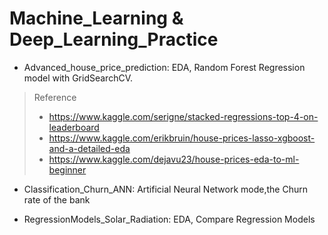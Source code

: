 # Machine_Learning & Deep_Learning_Practice

* Advanced_house_price_prediction: EDA, Random Forest Regression model with GridSearchCV.
> Reference 
> - https://www.kaggle.com/serigne/stacked-regressions-top-4-on-leaderboard
> - https://www.kaggle.com/erikbruin/house-prices-lasso-xgboost-and-a-detailed-eda
> - https://www.kaggle.com/dejavu23/house-prices-eda-to-ml-beginner
      
* Classification_Churn_ANN: Artificial Neural Network mode,the Churn rate of the bank

* RegressionModels_Solar_Radiation: EDA, Compare Regression Models
